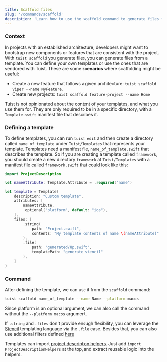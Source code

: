 ```yaml
---
title: Scaffold files
slug: '/commands/scaffold'
description: 'Learn how to use the scaffold command to generate files from a pre-defined template.'
---
```


### Context

In projects with an established architecture, developers might want to bootstrap new components or features that are consistent with the project.
With `tuist scaffold` you generate files, you can generate files from a template. You can define your own templates or use the ones that are vendored with Tuist. These are some **scenarios** where scaffolding might be useful:

- Create a new feature that follows a given architecture: `tuist scaffold viper --name MyFeature`.
- Create new projects: `tuist scaffold feature-project --name Home`

Tuist is not opinionated about the content of your templates, and what you use them for. They are only required to be in a specific directory, with a `Template.swift` manifest file that describes it.

### Defining a template

To define templates, you can run `tuist edit` and then create a directory called `name_of_template` under `Tuist/Templates` that represents your template. Templates need a manifest file, `name_of_template.swift` that describes the template. So if you are creating a template called `framework`, you should create a new directory `framework` at `Tuist/Templates` with a manifest file called `framework.swift` that could look like this:

```swift
import ProjectDescription

let nameAttribute: Template.Attribute = .required("name")

let template = Template(
    description: "Custom template",
    attributes: [
        nameAttribute,
        .optional("platform", default: "ios"),
    ],
    files: [
        .string(
            path: "Project.swift",
            contents: "My template contents of name \(nameAttribute)"
        ),
        .file(
            path: "generated/Up.swift",
            templatePath: "generate.stencil"
        ),
    ]
)
```

### Command

After defining the template, we can use it from the `scaffold` command:

```bash
tuist scaffold name_of_template --name Name --platform macos
```

Since platform is an optional argument, we can also call the command without the `--platform macos` argument.

If `.string` and `.files` don't provide enough flexibility, you can leverage the [Stencil](https://github.com/stencilproject/Stencil) templating language via the `.file` case. Besides that, you can also use additional filters defined [here](https://github.com/SwiftGen/StencilSwiftKit#filters)

Templates can import [project description helpers](/features/helpers/). Just add `import ProjectDescriptionHelpers` at the top, and extract reusable logic into the helpers.

